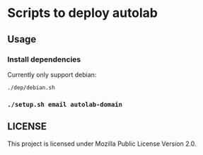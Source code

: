 # Scripts to deploy autolab

## Usage

### Install dependencies

Currently only support debian:

```shell
./dep/debian.sh
```

### `./setup.sh email autolab-domain`

## LICENSE

This project is licensed under Mozilla Public License Version 2.0.

